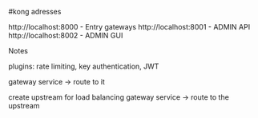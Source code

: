 #kong adresses

http://localhost:8000    - Entry gateways
http://localhost:8001    - ADMIN API
http://localhost:8002    - ADMIN GUI

Notes

plugins: rate limiting, key authentication, JWT

gateway service -> route to it

create upstream for load balancing
gateway service -> route to the upstream